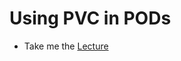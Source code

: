 # Using PVC in PODs

  - Take me the [Lecture](https://kodekloud.com/courses/certified-kubernetes-administrator-with-practice-tests/lectures/13154680)